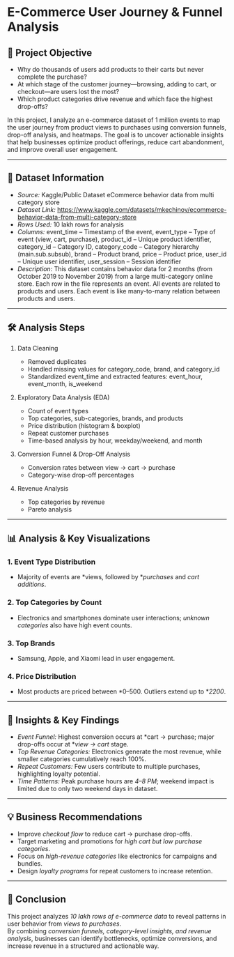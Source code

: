 # E-Commerce User Journey & Funnel Analysis

## 🎯 Project Objective
- Why do thousands of users add products to their carts but never complete the purchase?
- At which stage of the customer journey—browsing, adding to cart, or checkout—are users lost the most? 
- Which product categories drive revenue and which face the highest drop-offs?

In this project, I analyze an e-commerce dataset of 1 million events to map the user journey from product views to purchases using conversion funnels, drop-off analysis, and heatmaps. The goal is to uncover actionable insights that help businesses optimize product offerings, reduce cart abandonment, and improve overall user engagement.

---

## 📂 Dataset Information
- *Source:* Kaggle/Public Dataset eCommerce behavior data from multi category store
- *Dataset Link:* https://www.kaggle.com/datasets/mkechinov/ecommerce-behavior-data-from-multi-category-store
- *Rows Used:* 10 lakh rows for analysis  
- *Columns:* event_time – Timestamp of the event, event_type – Type of event (view, cart, purchase), product_id – Unique product identifier, category_id – Category ID, category_code – Category hierarchy (main.sub.subsub), brand – Product brand, price – Product price, user_id – Unique user identifier, user_session – Session identifier  
- *Description:* This dataset contains behavior data for 2 months (from October 2019 to November 2019) from a large multi-category online store. Each row in the file represents an event. All events are related to products and users. Each event is like many-to-many relation between products and users.

---

## 🛠 Analysis Steps
1. Data Cleaning
   - Removed duplicates  
   - Handled missing values for category_code, brand, and category_id  
   - Standardized event_time and extracted features: event_hour, event_month, is_weekend  

2. Exploratory Data Analysis (EDA)
   - Count of event types  
   - Top categories, sub-categories, brands, and products  
   - Price distribution (histogram & boxplot)  
   - Repeat customer purchases  
   - Time-based analysis by hour, weekday/weekend, and month  

3. Conversion Funnel & Drop-Off Analysis
   - Conversion rates between view → cart → purchase  
   - Category-wise drop-off percentages  

4. Revenue Analysis
   - Top categories by revenue  
   - Pareto analysis  

---

## 📊 Analysis & Key Visualizations
### 1. Event Type Distribution
- Majority of events are *views, followed by **purchases* and *cart additions*.  

### 2. Top Categories by Count
- Electronics and smartphones dominate user interactions; *unknown categories* also have high event counts.  

### 3. Top Brands
- Samsung, Apple, and Xiaomi lead in user engagement.  

### 4. Price Distribution
- Most products are priced between *0–500. Outliers extend up to **2200*.  

---

## 🔑 Insights & Key Findings
- *Event Funnel:* Highest conversion occurs at *cart → purchase; major drop-offs occur at **view → cart* stage.  
- *Top Revenue Categories:* Electronics generate the most revenue, while smaller categories cumulatively reach 100%.  
- *Repeat Customers:* Few users contribute to multiple purchases, highlighting loyalty potential.  
- *Time Patterns:* Peak purchase hours are *4–8 PM*; weekend impact is limited due to only two weekend days in dataset.  

---

## 💡 Business Recommendations
- Improve *checkout flow* to reduce cart → purchase drop-offs.  
- Target marketing and promotions for *high cart but low purchase categories*.  
- Focus on *high-revenue categories* like electronics for campaigns and bundles.  
- Design *loyalty programs* for repeat customers to increase retention.  

---

## 📌 Conclusion
This project analyzes *10 lakh rows of e-commerce data* to reveal patterns in user behavior from *views to purchases*.  
By combining *conversion funnels, category-level insights, and revenue analysis*, businesses can identify bottlenecks, optimize conversions, and increase revenue in a structured and actionable way.
